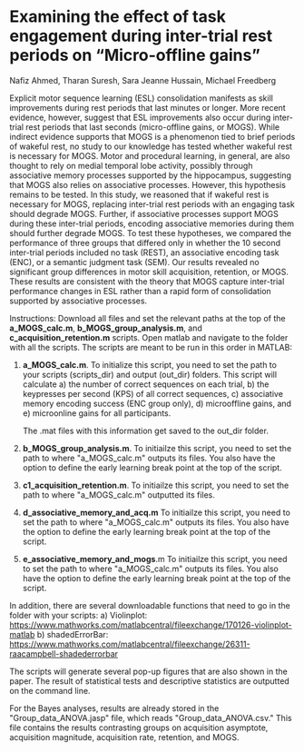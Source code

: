 # Examining the effect of task engagement during inter-trial rest periods on “Micro-offline gains”

Nafiz Ahmed, Tharan Suresh, Sara Jeanne Hussain, Michael Freedberg

Explicit motor sequence learning (ESL) consolidation manifests as skill improvements during rest periods that last minutes or longer. More recent evidence, however, suggest that ESL improvements also occur during inter-trial rest periods that last seconds (micro-offline gains, or MOGS). While indirect evidence supports that MOGS is a phenomenon tied to brief periods of wakeful rest, no study to our knowledge has tested whether wakeful rest is necessary for MOGS. Motor and procedural learning, in general, are also thought to rely on medial temporal lobe activity, possibly through associative memory processes supported by the hippocampus, suggesting that MOGS also relies on associative processes. However, this hypothesis remains to be tested. In this study, we reasoned that if wakeful rest is necessary for MOGS, replacing inter-trial rest periods with an engaging task should degrade MOGS. Further, if associative processes support MOGS during these inter-trial periods, encoding associative memories during them should further degrade MOGS. To test these hypotheses, we compared the performance of three groups that differed only in whether the 10 second inter-trial periods included no task (REST), an associative encoding task (ENC), or a semantic judgment task (SEM). Our results revealed no significant group differences in motor skill acquisition, retention, or MOGS. These results are consistent with the theory that MOGS capture inter-trial performance changes in ESL  rather than a rapid form of consolidation supported by associative processes. 

Instructions: Download all files and set the relevant paths at the top of the **a_MOGS_calc.m**, **b_MOGS_group_analysis.m**, and **c_acquisition_retention.m** scripts. Open matlab and navigate to the folder with all the scripts. The scripts are meant to be run in this order in MATLAB:

1) **a_MOGS_calc.m**. To initialize this script, you need to set the path to your scripts (scripts_dir) and output (out_dir) folders. This script will calculate
    a) the number of correct sequences on each trial,
    b) the keypresses per second (KPS) of all correct sequences,
    c) associative memory encoding success (ENC group only),
    d) microoffline gains, and
    e) microonline gains for all participants.

   The .mat files with this information get saved to the out_dir folder. 

3) **b_MOGS_group_analysis.m**. To initiailze this script, you need to set the path to where "a_MOGS_calc.m" outputs its files. You also have the option to define the early learning break point at the top of the script. 
    
4) **c1_acquisition_retention.m**.  To initiailze this script, you need to set the path to where "a_MOGS_calc.m" outputted its files. 

5) **d_associative_memory_and_acq.m**  To initiailze this script, you need to set the path to where "a_MOGS_calc.m" outputs its files. You also have the option to define the early learning break point at the top of the script.
   
6) **e_associative_memory_and_mogs**.m  To initiailze this script, you need to set the path to where "a_MOGS_calc.m" outputs its files. You also have the option to define the early learning break point at the top of the script. 

In addition, there are several downloadable functions that need to go in the folder with your scripts:
a) Violinplot: https://www.mathworks.com/matlabcentral/fileexchange/170126-violinplot-matlab
b) shadedErrorBar: https://www.mathworks.com/matlabcentral/fileexchange/26311-raacampbell-shadederrorbar

The scripts will generate several pop-up figures that are also shown in the paper. The result of statistical tests and descriptive statistics are outputted on the command line.

For the Bayes analyses, results are already stored in the "Group_data_ANOVA.jasp" file, which reads "Group_data_ANOVA.csv." This file contains the results contrasting groups on acquisition asymptote, acquisition magnitude, acquisition rate, retention, and MOGS. 
